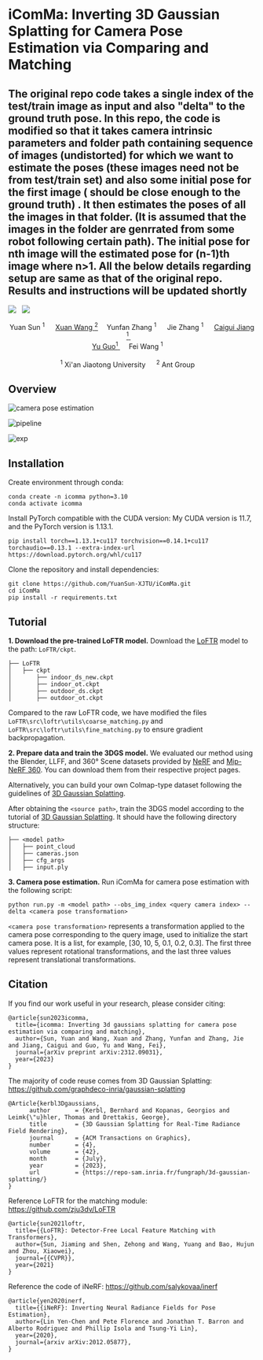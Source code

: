 # iComMa: Inverting 3D Gaussian Splatting for Camera Pose Estimation via Comparing and Matching

## The original repo code takes a single index of the test/train image as input and also "delta" to the ground truth pose. In this repo, the code is modified so that it takes camera intrinsic parameters and folder path containing sequence of images (undistorted) for which we want to estimate the poses (these images need not be from test/train set)  and also some initial pose for the first image ( should be close enough to the ground truth) . It then estimates the poses of all the images in that folder. (It is assumed that the images in the folder are genrrated from some robot following certain path). The initial pose for  nth image will the estimated pose for (n-1)th image where n>1. All the below details regarding setup are same as that of the original repo. Results and instructions will be updated shortly



 <a href='https://arxiv.org/pdf/2312.09031.pdf'><img src='https://img.shields.io/badge/ArXiv-PDF-red'></a> &nbsp; <a href='https://yuansun-xjtu.github.io/iComMa.io/'><img src='https://img.shields.io/badge/Project-Page-Green'></a>

<div align="center">
    <a target='_blank'>Yuan Sun <sup>1</sup> </a>&emsp;
    <a href='https://xuanwangvc.github.io/' target='_blank'>Xuan Wang <sup>2</sup></a>&emsp;
    <a target='_blank'>Yunfan Zhang <sup>1</sup> </a>&emsp;
    <a target='_blank'>Jie Zhang <sup>1</sup> </a>&emsp;
    <a href='https://caiguijiang.github.io/' target='_blank'>Caigui Jiang <sup>1</sup> </a>&emsp;</br>
    <a href='https://yuguo-xjtu.github.io/' target='_blank'>Yu Guo<sup>1</sup> </a>&emsp;
    <a target='_blank'>Fei Wang <sup>1</sup> </a>&emsp;
</div>
<br>
<div align="center">
    <sup>1</sup> Xi'an Jiaotong University &emsp; <sup>2</sup>  Ant Group  &emsp;
</div>

## Overview
![camera pose estimation](docs/github_pose_estimation.gif)

![pipeline](docs/github_pipeline.jpg)

![exp](docs/github_exp.gif)

## Installation
Create environment through conda:
```
conda create -n icomma python=3.10
conda activate icomma
```
Install PyTorch compatible with the CUDA version:
My CUDA version is 11.7, and the PyTorch version is 1.13.1.
```
pip install torch==1.13.1+cu117 torchvision==0.14.1+cu117 torchaudio==0.13.1 --extra-index-url https://download.pytorch.org/whl/cu117
```
Clone the repository and install dependencies:
```
git clone https://github.com/YuanSun-XJTU/iComMa.git
cd iComMa
pip install -r requirements.txt
```
## Tutorial
**1. Download the pre-trained LoFTR model.**
Download the <a href='https://drive.google.com/drive/folders/1xu2Pq6mZT5hmFgiYMBT9Zt8h1yO-3SIp' target='_blank'>LoFTR</a> model to the path: ```LoFTR/ckpt```.
```
├── LoFTR 
│   ├── ckpt   
│       ├── indoor_ds_new.ckpt
│       ├── indoor_ot.ckpt
│       ├── outdoor_ds.ckpt
│       ├── outdoor_ot.ckpt
```
Compared to the raw LoFTR code, we have modified the files `LoFTR\src\loftr\utils\coarse_matching.py` and `LoFTR\src\loftr\utils\fine_matching.py` to ensure gradient backpropagation.

**2. Prepare data and train the 3DGS model.**
We evaluated our method using the Blender, LLFF, and 360° Scene datasets provided by  <a href='https://www.matthewtancik.com/nerf' target='_blank'>NeRF</a> and <a href='https://jonbarron.info/mipnerf360/' target='_blank'>Mip-NeRF 360</a>. You can download them from their respective project pages.

Alternatively, you can build your own Colmap-type dataset following the guidelines of <a href='https://github.com/graphdeco-inria/gaussian-splatting' target='_blank'>3D Gaussian Splatting</a>.

After obtaining the ``<source path>``, train the 3DGS model according to the tutorial of <a href='https://github.com/graphdeco-inria/gaussian-splatting' target='_blank'>3D Gaussian Splatting</a>. It should have the following directory structure:
```
├── <model path> 
│   ├── point_cloud   
│   ├── cameras.json
│   ├── cfg_args
│   ├── input.ply
```
**3. Camera pose estimation.**
Run iComMa for camera pose estimation with the following script:
```
python run.py -m <model path> --obs_img_index <query camera index> --delta <camera pose transformation>
```
``<camera pose transformation>`` represents a transformation applied to the camera pose corresponding to the query image, used to initialize the start camera pose. It is a list, for example, [30, 10, 5, 0.1, 0.2, 0.3]. The first three values represent rotational transformations, and the last three values represent translational transformations.

## Citation
If you find our work useful in your research, please consider citing:
```
@article{sun2023icomma,
  title={icomma: Inverting 3d gaussians splatting for camera pose estimation via comparing and matching},
  author={Sun, Yuan and Wang, Xuan and Zhang, Yunfan and Zhang, Jie and Jiang, Caigui and Guo, Yu and Wang, Fei},
  journal={arXiv preprint arXiv:2312.09031},
  year={2023}
}
```
The majority of code reuse comes from 3D Gaussian Splatting: https://github.com/graphdeco-inria/gaussian-splatting
```
@Article{kerbl3Dgaussians,
      author       = {Kerbl, Bernhard and Kopanas, Georgios and Leimk{\"u}hler, Thomas and Drettakis, George},
      title        = {3D Gaussian Splatting for Real-Time Radiance Field Rendering},
      journal      = {ACM Transactions on Graphics},
      number       = {4},
      volume       = {42},
      month        = {July},
      year         = {2023},
      url          = {https://repo-sam.inria.fr/fungraph/3d-gaussian-splatting/}
}
```
Reference LoFTR for the matching module: https://github.com/zju3dv/LoFTR
```
@article{sun2021loftr,
  title={{LoFTR}: Detector-Free Local Feature Matching with Transformers},
  author={Sun, Jiaming and Shen, Zehong and Wang, Yuang and Bao, Hujun and Zhou, Xiaowei},
  journal={{CVPR}},
  year={2021}
}
```
Reference the code of iNeRF: https://github.com/salykovaa/inerf
```
@article{yen2020inerf,
  title={{iNeRF}: Inverting Neural Radiance Fields for Pose Estimation},
  author={Lin Yen-Chen and Pete Florence and Jonathan T. Barron and Alberto Rodriguez and Phillip Isola and Tsung-Yi Lin},
  year={2020},
  journal={arxiv arXiv:2012.05877},
}
```
